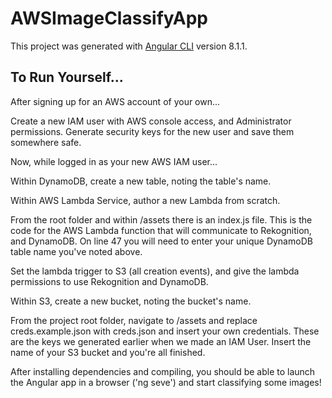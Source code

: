 # AWSImageClassifyApp

This project was generated with [Angular CLI](https://github.com/angular/angular-cli) version 8.1.1.

## To Run Yourself...

After signing up for an AWS account of your own...

Create a new IAM user with AWS console access, and Administrator permissions. Generate security keys for the new user and save them somewhere safe.

Now, while logged in as your new AWS IAM user...

Within DynamoDB, create a new table, noting the table's name.

Within AWS Lambda Service, author a new Lambda from scratch.

From the root folder and within /assets there is an index.js file. This is the code for the AWS Lambda function that will communicate to Rekognition, and DynamoDB. On line 47 you will need to enter your unique DynamoDB table name you've noted above.

Set the lambda trigger to S3 (all creation events), and give the lambda permissions to use Rekognition and DynamoDB.

Within S3, create a new bucket, noting the bucket's name.

From the project root folder, navigate to /assets and replace creds.example.json with creds.json and insert your own credentials. These are the keys we generated earlier when we made an IAM User. Insert the name of your S3 bucket and you're all finished. 

After installing dependencies and compiling, you should be able to launch the Angular app in a browser ('ng seve') and start classifying some images!
